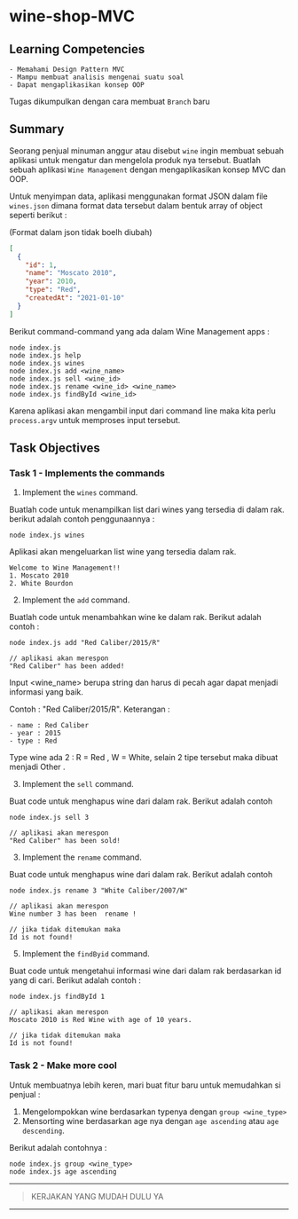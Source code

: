 # wine-shop-MVC

## Learning Competencies

    - Memahami Design Pattern MVC
    - Mampu membuat analisis mengenai suatu soal
    - Dapat mengaplikasikan konsep OOP

Tugas dikumpulkan dengan cara membuat `Branch` baru

## Summary

Seorang penjual minuman anggur atau disebut `wine` ingin membuat sebuah aplikasi untuk mengatur dan mengelola produk nya tersebut.
Buatlah sebuah aplikasi `Wine Management` dengan mengaplikasikan konsep MVC dan OOP.

Untuk menyimpan data, aplikasi menggunakan format JSON dalam file `wines.json` dimana format data tersebut dalam bentuk array of object seperti berikut :

(Format dalam json tidak boelh diubah)

```json
[
  {
    "id": 1,
    "name": "Moscato 2010",
    "year": 2010,
    "type": "Red",
    "createdAt": "2021-01-10"
  }
]
```

Berikut command-command yang ada dalam Wine Management apps :

```
node index.js
node index.js help
node index.js wines
node index.js add <wine_name>
node index.js sell <wine_id>
node index.js rename <wine_id> <wine_name>
node index.js findById <wine_id>
```

Karena aplikasi akan mengambil input dari command line maka kita perlu `process.argv` untuk memproses input tersebut.

## Task Objectives

### Task 1 - Implements the commands

1. Implement the `wines` command.

Buatlah code untuk menampilkan list dari wines yang tersedia di dalam rak. berikut adalah contoh penggunaannya :

```
node index.js wines
```

Aplikasi akan mengeluarkan list wine yang tersedia dalam rak.

```
Welcome to Wine Management!!
1. Moscato 2010
2. White Bourdon
```

2. Implement the `add` command.

Buatlah code untuk menambahkan wine ke dalam rak. Berikut adalah contoh :

```
node index.js add "Red Caliber/2015/R"

// aplikasi akan merespon
"Red Caliber" has been added!
```

Input <wine_name> berupa string dan harus di pecah agar dapat menjadi informasi yang baik.

Contoh : "Red Caliber/2015/R".
Keterangan :

    - name : Red Caliber
    - year : 2015
    - type : Red

Type wine ada 2 : R = Red , W = White, selain 2 tipe tersebut maka dibuat menjadi Other .

3. Implement the `sell` command.

Buat code untuk menghapus wine dari dalam rak. Berikut adalah contoh

```
node index.js sell 3

// aplikasi akan merespon
"Red Caliber" has been sold!
```

3. Implement the `rename` command.

Buat code untuk menghapus wine dari dalam rak. Berikut adalah contoh

```
node index.js rename 3 "White Caliber/2007/W"

// aplikasi akan merespon
Wine number 3 has been  rename !

// jika tidak ditemukan maka
Id is not found!
```

5. Implement the `findByid` command.

Buat code untuk mengetahui informasi wine dari dalam rak berdasarkan id yang di cari. Berikut adalah contoh :

```
node index.js findById 1

// aplikasi akan merespon
Moscato 2010 is Red Wine with age of 10 years.

// jika tidak ditemukan maka
Id is not found!
```

### Task 2 - Make more cool

Untuk membuatnya lebih keren, mari buat fitur baru untuk memudahkan si penjual :

1. Mengelompokkan wine berdasarkan typenya dengan `group <wine_type>`
2. Mensorting wine berdasarkan age nya dengan `age ascending` atau `age descending`.

Berikut adalah contohnya :

```
node index.js group <wine_type>
node index.js age ascending
```

---

> KERJAKAN YANG MUDAH DULU YA

---

